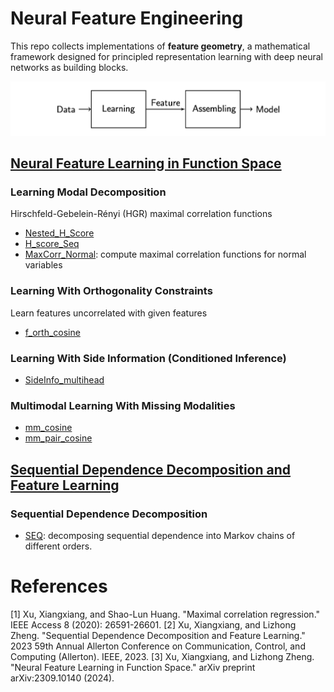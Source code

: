 # Neural Feature Engineering

This repo collects implementations of **feature geometry**, a mathematical framework designed for principled representation learning with deep neural networks as building blocks.

![Fig1](https://github.com/XiangxiangXu/NFE/blob/main/fig1.png)

## [Neural Feature Learning in Function Space](https://arxiv.org/pdf/2309.10140.pdf)

### Learning Modal Decomposition 
Hirschfeld-Gebelein-Rényi (HGR) maximal correlation functions
- [Nested_H_Score](https://github.com/XiangxiangXu/NFE/blob/main/Nested_H_Score.ipynb)
- [H_score_Seq](https://github.com/XiangxiangXu/NFE/blob/main/H_score_Seq.ipynb)
- [MaxCorr_Normal](https://github.com/XiangxiangXu/NFE/blob/main/MaxCorr_Normal.ipynb): compute maximal correlation functions for normal variables

### Learning With Orthogonality Constraints
Learn features uncorrelated with given features
- [f_orth_cosine](https://github.com/XiangxiangXu/NFE/blob/main/f_orth_cosine.ipynb)

### Learning With Side Information (Conditioned Inference)
- [SideInfo_multihead](https://github.com/XiangxiangXu/NFE/blob/main/SideInfo_multihead.ipynb)
  
### Multimodal Learning With Missing Modalities
- [mm_cosine](https://github.com/XiangxiangXu/NFE/blob/main/mm_cosine.ipynb)
- [mm_pair_cosine](https://github.com/XiangxiangXu/NFE/blob/main/mm_pair_cosine.ipynb)


## [Sequential Dependence Decomposition and Feature Learning](https://ieeexplore.ieee.org/document/10313384) 
### Sequential Dependence Decomposition 
- [SEQ](https://github.com/XiangxiangXu/NFE/blob/main/SEQ.ipynb): decomposing sequential dependence into Markov chains of different orders.

# References 
[1] Xu, Xiangxiang, and Shao-Lun Huang. "Maximal correlation regression." IEEE Access 8 (2020): 26591-26601.
[2] Xu, Xiangxiang, and Lizhong Zheng. "Sequential Dependence Decomposition and Feature Learning." 2023 59th Annual Allerton Conference on Communication, Control, and Computing (Allerton). IEEE, 2023.
[3] Xu, Xiangxiang, and Lizhong Zheng. "Neural Feature Learning in Function Space." arXiv preprint arXiv:2309.10140 (2024).
